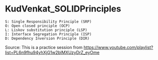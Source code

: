 # KudVenkat_SOLIDPrinciples

    S: Single Responsibility Principle (SRP)
    O: Open closed principle (OCP)
    L: Liskov substitution principle (LSP)
    I: Interface Segregation Principle (ISP)
    D: Dependency Inversion Principle (DIR)

Source: This is a practice session from https://www.youtube.com/playlist?list=PL6n9fhu94yhXjG1w2blMXUzyDrZ_eyOme
